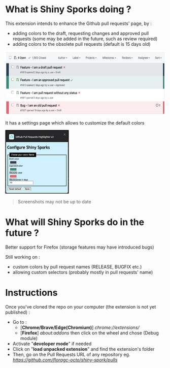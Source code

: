 # What is Shiny Sporks doing ?

This extension intends to enhance the Github pull requests' page, by :
- adding colors to the draft, requesting changes and approved pull requests (some may be added in the future, such as review required)
- adding colors to the obsolete pull requests (default is 15 days old)

<img src="docs/pr_list.png" height="200"/>

It has a settings page which allows to customize the default colors

<img src="docs/settings_page.png" width="200" height="200" />

> Screenshots may not be up to date

# What will Shiny Sporks do in the future ?

Better support for Firefox (storage features may have introduced bugs)

Still working on :
- custom colors by pull request names (RELEASE, BUGFIX etc.)
- allowing custom selectors (probably mostly in pull requests' name)

# Instructions

Once you've cloned the repo on your computer (the extension is not yet published) :
 - Go to :
   - [**Chrome/Brave/Edge(Chromium)**] *chrome://extensions/*
   - [**Firefox**] *about:addons* then click on the wheel and chose (Debug module)
 - Activate "**developer mode**" if needed
 - Click on "**load unpacked extension**" and find the extension's folder
 - Then, go on the Pull Requests URL of any repository eg. *https://github.com/floragc-octo/shiny-spork/pulls*

